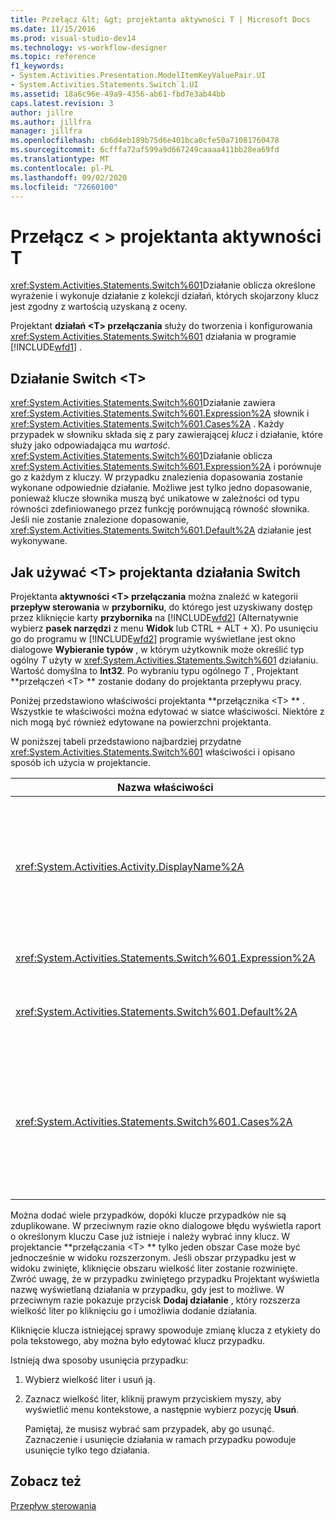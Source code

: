 ```yaml
---
title: Przełącz &lt; &gt; projektanta aktywności T | Microsoft Docs
ms.date: 11/15/2016
ms.prod: visual-studio-dev14
ms.technology: vs-workflow-designer
ms.topic: reference
f1_keywords:
- System.Activities.Presentation.ModelItemKeyValuePair.UI
- System.Activities.Statements.Switch`1.UI
ms.assetid: 18a6c96e-49a9-4356-ab61-fbd7e3ab44bb
caps.latest.revision: 3
author: jillre
ms.author: jillfra
manager: jillfra
ms.openlocfilehash: cb6d4eb189b75d6e401bca0cfe50a71081760478
ms.sourcegitcommit: 6cfffa72af599a9d667249caaaa411bb28ea69fd
ms.translationtype: MT
ms.contentlocale: pl-PL
ms.lasthandoff: 09/02/2020
ms.locfileid: "72660100"
---
```

# <a name="switchlttgt-activity-designer"></a>Przełącz &lt; &gt; projektanta aktywności T
<xref:System.Activities.Statements.Switch%601>Działanie oblicza określone wyrażenie i wykonuje działanie z kolekcji działań, których skojarzony klucz jest zgodny z wartością uzyskaną z oceny.

 Projektant **działań \<T> przełączania** służy do tworzenia i konfigurowania <xref:System.Activities.Statements.Switch%601> działania w programie [!INCLUDE[wfd1](../includes/wfd1-md.md)] .

## <a name="the-switchtactivity"></a>Działanie Switch \<T>
 <xref:System.Activities.Statements.Switch%601>Działanie zawiera <xref:System.Activities.Statements.Switch%601.Expression%2A> słownik i <xref:System.Activities.Statements.Switch%601.Cases%2A> . Każdy przypadek w słowniku składa się z pary zawierającej *klucz* i działanie, które służy jako odpowiadająca mu *wartość*. <xref:System.Activities.Statements.Switch%601>Działanie oblicza <xref:System.Activities.Statements.Switch%601.Expression%2A> i porównuje go z każdym z kluczy. W przypadku znalezienia dopasowania zostanie wykonane odpowiednie działanie. Możliwe jest tylko jedno dopasowanie, ponieważ klucze słownika muszą być unikatowe w zależności od typu równości zdefiniowanego przez funkcję porównującą równość słownika. Jeśli nie zostanie znalezione dopasowanie, <xref:System.Activities.Statements.Switch%601.Default%2A> działanie jest wykonywane.

## <a name="how-to-use-the-switcht-activity-designer"></a>Jak używać \<T> projektanta działania Switch
 Projektanta **aktywności \<T> przełączania** można znaleźć w kategorii **przepływ sterowania** w **przyborniku**, do którego jest uzyskiwany dostęp przez kliknięcie karty **przybornika** na [!INCLUDE[wfd2](../includes/wfd2-md.md)] (Alternatywnie wybierz **pasek narzędzi** z menu **Widok** lub CTRL + ALT + X). Po usunięciu go do programu w [!INCLUDE[wfd2](../includes/wfd2-md.md)] programie wyświetlane jest okno dialogowe **Wybieranie typów** , w którym użytkownik może określić typ ogólny *T* użyty w <xref:System.Activities.Statements.Switch%601> działaniu. Wartość domyślna to **Int32**. Po wybraniu typu ogólnego *T* , Projektant **przełączeń \<T> ** zostanie dodany do projektanta przepływu pracy.

 Poniżej przedstawiono właściwości projektanta **przełącznika \<T> ** . Wszystkie te właściwości można edytować w siatce właściwości. Niektóre z nich mogą być również edytowane na powierzchni projektanta.

 W poniższej tabeli przedstawiono najbardziej przydatne <xref:System.Activities.Statements.Switch%601> właściwości i opisano sposób ich użycia w projektancie.

|Nazwa właściwości|Wymagany|Użycie|
|-------------------|--------------|-----------|
|<xref:System.Activities.Activity.DisplayName%2A>|Fałsz|Określa przyjazną nazwę <xref:System.Activities.Statements.Switch%601> projektanta działań. Wartość domyślna to Switch \<Int32> . Wartość można edytować w oknie **Właściwości** lub bezpośrednio w nagłówku projektanta.<br /><br /> Chociaż <xref:System.Activities.Activity.DisplayName%2A> nie jest to ściśle wymagane, najlepszym rozwiązaniem jest użycie jednego z nich.|
|<xref:System.Activities.Statements.Switch%601.Expression%2A>|Prawda|Określa wyrażenie używane do porównywania z kluczami w kolekcji cases, aby określić przypadek do wykonania.|
|<xref:System.Activities.Statements.Switch%601.Default%2A>||Określa działanie wykonywane, jeśli nie znaleziono żadnego dopasowania. Kliknij przycisk **Dodaj działanie** w projektancie, aby otworzyć pole **domyślne** , w którym działanie może zostać porzucone.|
|<xref:System.Activities.Statements.Switch%601.Cases%2A>||Określa przypadki, które mają zostać ocenione. Aby dodać przypadek, kliknij przycisk **Dodaj nowy przypadek** u dołu okna projektanta ** \<T> przełącznika** . Przycisk zmienia się w polu tekstowym (pole kombi, jeśli typ ogólny wybrany podczas dodawania przełącznika \<T> jest ciągiem lub wyliczeniem). Po dodaniu klucza w polu **wartość wielkości** liter zostanie rozwinięte miejsce i będzie można usunąć działanie, gdzie w tym miejscu tekst wskazówki "upuść aktywność tutaj", aby zdefiniować logikę wykonywania dla przypadku.|

 Można dodać wiele przypadków, dopóki klucze przypadków nie są zduplikowane. W przeciwnym razie okno dialogowe błędu wyświetla raport o określonym kluczu Case już istnieje i należy wybrać inny klucz. W projektancie **przełączania \<T> ** tylko jeden obszar Case może być jednocześnie w widoku rozszerzonym. Jeśli obszar przypadku jest w widoku zwinięte, kliknięcie obszaru wielkość liter zostanie rozwinięte. Zwróć uwagę, że w przypadku zwiniętego przypadku Projektant wyświetla nazwę wyświetlaną działania w przypadku, gdy jest to możliwe. W przeciwnym razie pokazuje przycisk **Dodaj działanie** , który rozszerza wielkość liter po kliknięciu go i umożliwia dodanie działania.

 Kliknięcie klucza istniejącej sprawy spowoduje zmianę klucza z etykiety do pola tekstowego, aby można było edytować klucz przypadku.

 Istnieją dwa sposoby usunięcia przypadku:

1. Wybierz wielkość liter i usuń ją.

2. Zaznacz wielkość liter, kliknij prawym przyciskiem myszy, aby wyświetlić menu kontekstowe, a następnie wybierz pozycję **Usuń**.

   Pamiętaj, że musisz wybrać sam przypadek, aby go usunąć. Zaznaczenie i usunięcie działania w ramach przypadku powoduje usunięcie tylko tego działania.

## <a name="see-also"></a>Zobacz też
 [Przepływ sterowania](../workflow-designer/control-flow-activity-designers.md)